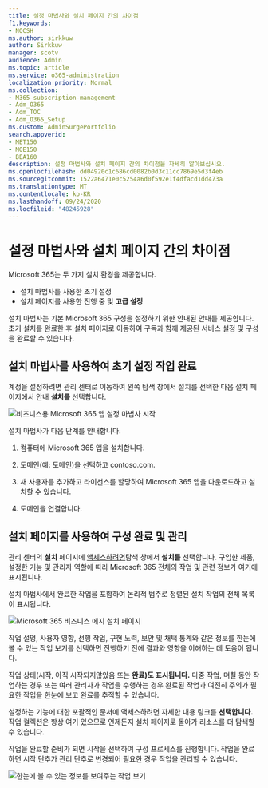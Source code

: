 ```yaml
---
title: 설정 마법사와 설치 페이지 간의 차이점
f1.keywords:
- NOCSH
ms.author: sirkkuw
author: Sirkkuw
manager: scotv
audience: Admin
ms.topic: article
ms.service: o365-administration
localization_priority: Normal
ms.collection:
- M365-subscription-management
- Adm_O365
- Adm_TOC
- Adm_O365_Setup
ms.custom: AdminSurgePortfolio
search.appverid:
- MET150
- MOE150
- BEA160
description: 설정 마법사와 설치 페이지 간의 차이점을 자세히 알아보십시오.
ms.openlocfilehash: dd04920c1c686cd0082b0d3c11cc7869e5d3f4eb
ms.sourcegitcommit: 1522a6471e0c5254a6d0f592e1f4dfacd1dd473a
ms.translationtype: MT
ms.contentlocale: ko-KR
ms.lasthandoff: 09/24/2020
ms.locfileid: "48245928"
---
```

# <a name="difference-between-the-setup-wizard-and-the-setup-page"></a>설정 마법사와 설치 페이지 간의 차이점

Microsoft 365는 두 가지 설치 환경을 제공합니다. 

- 설치 마법사를 사용한 초기 설정
- 설치 페이지를 사용한 진행 중 및 **고급 설정**

설치 마법사는 기본 Microsoft 365 구성을 설정하기 위한 안내된 안내를 제공합니다. 초기 설치를 완료한 후 설치  페이지로 이동하여 구독과 함께 제공된 서비스 설정 및 구성을 완료할 수 있습니다.

## <a name="use-the-setup-wizard-to-complete-initial-setup-tasks"></a>설치 마법사를 사용하여 초기 설정 작업 완료

계정을 설정하려면 관리 센터로 이동하여  왼쪽 탐색 창에서 설치를 선택한  다음 설치 페이지에서 안내 **설치를** 선택합니다. [](https://go.microsoft.com/fwlink/p/?linkid=2024339)

![비즈니스용 Microsoft 365 앱 설정 마법사 시작](../../media/o365b-guided-setup.png)

설치 마법사가 다음 단계를 안내합니다.

1. 컴퓨터에 Microsoft 365 앱을 설치합니다.

2. 도메인(예: 도메인)을 선택하고 contoso.com.

3. 새 사용자를 추가하고 라이선스를 할당하여 Microsoft 365 앱을 다운로드하고 설치할 수 있습니다.

4. 도메인을 연결합니다.

## <a name="use-the-setup-page-to-complete-and-manage-your-configuration"></a>설치 페이지를 사용하여 구성 완료 및 관리

관리 센터의 **설치** 페이지에 [액세스하려면](https://go.microsoft.com/fwlink/p/?linkid=2024339)탐색 창에서 **설치를** 선택합니다. 구입한 제품, 설정한 기능 및 관리자 역할에 따라 Microsoft 365 전체의 작업 및 관련 정보가 여기에 표시됩니다.

설치 마법사에서 완료한 작업을 포함하여 논리적 범주로 정렬된 설치 작업의 전체 목록이 표시됩니다.

![Microsoft 365 비즈니스 에지 설치 페이지](../../media/o365b-setup-page.png)

작업  설명, 사용자 영향, 선행 작업, 구현 노력, 보안 및 채택 통계와 같은 정보를 한눈에 볼 수 있는 작업 보기를 선택하면 진행하기 전에 결과와 영향을 이해하는 데 도움이 됩니다.

작업 상태(시작, 아직 시작되지않았음 또는 **완료)도 표시됩니다.** 다중 작업, 며칠 동안 작업하는 경우 또는 여러 관리자가 작업을 수행하는 경우 완료된 작업과 여전히 주의가 필요한 작업을 한눈에 보고 완료를 추적할 수 있습니다. 

설정하는 기능에 대한 포괄적인 문서에 액세스하려면 자세한 내용 링크를 **선택합니다.** 작업 컬렉션은 항상 여기 있으므로 언제든지 설치  페이지로 돌아가 리소스를 더 탐색할 수 있습니다.

작업을 완료할 준비가 되면 시작을 선택하여 구성 프로세스를 진행합니다.  작업을 완료하면 시작  단추가 관리 단추로  변경되어 필요한 경우 작업을 관리할 수 있습니다.

![한눈에 볼 수 있는 정보를 보여주는 작업 보기](../../media/o365b-at-a-glance.png)
